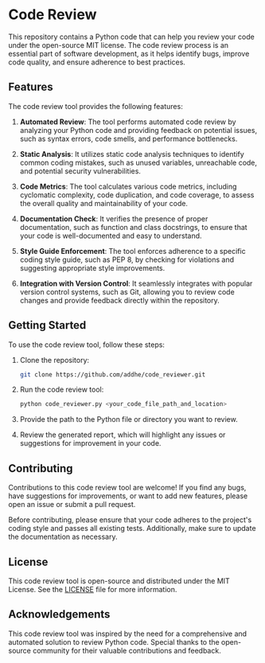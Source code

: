 # Code Review

This repository contains a Python code that can help you review your code under the open-source MIT license. The code review process is an essential part of software development, as it helps identify bugs, improve code quality, and ensure adherence to best practices.

## Features

The code review tool provides the following features:

1. **Automated Review**: The tool performs automated code review by analyzing your Python code and providing feedback on potential issues, such as syntax errors, code smells, and performance bottlenecks.

2. **Static Analysis**: It utilizes static code analysis techniques to identify common coding mistakes, such as unused variables, unreachable code, and potential security vulnerabilities.

3. **Code Metrics**: The tool calculates various code metrics, including cyclomatic complexity, code duplication, and code coverage, to assess the overall quality and maintainability of your code.

4. **Documentation Check**: It verifies the presence of proper documentation, such as function and class docstrings, to ensure that your code is well-documented and easy to understand.

5. **Style Guide Enforcement**: The tool enforces adherence to a specific coding style guide, such as PEP 8, by checking for violations and suggesting appropriate style improvements.

6. **Integration with Version Control**: It seamlessly integrates with popular version control systems, such as Git, allowing you to review code changes and provide feedback directly within the repository.

## Getting Started

To use the code review tool, follow these steps:

1. Clone the repository:

   ```bash
   git clone https://github.com/addhe/code_reviewer.git
   ```

2. Run the code review tool:

   ```bash
   python code_reviewer.py <your_code_file_path_and_location>
   ```

3. Provide the path to the Python file or directory you want to review.

4. Review the generated report, which will highlight any issues or suggestions for improvement in your code.

## Contributing

Contributions to this code review tool are welcome! If you find any bugs, have suggestions for improvements, or want to add new features, please open an issue or submit a pull request.

Before contributing, please ensure that your code adheres to the project's coding style and passes all existing tests. Additionally, make sure to update the documentation as necessary.

## License

This code review tool is open-source and distributed under the MIT License. See the [LICENSE](LICENSE) file for more information.

## Acknowledgements

This code review tool was inspired by the need for a comprehensive and automated solution to review Python code. Special thanks to the open-source community for their valuable contributions and feedback.